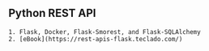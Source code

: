 ## Python REST API
    1. Flask, Docker, Flask-Smorest, and Flask-SQLAlchemy
    2. [eBook](https://rest-apis-flask.teclado.com/)
